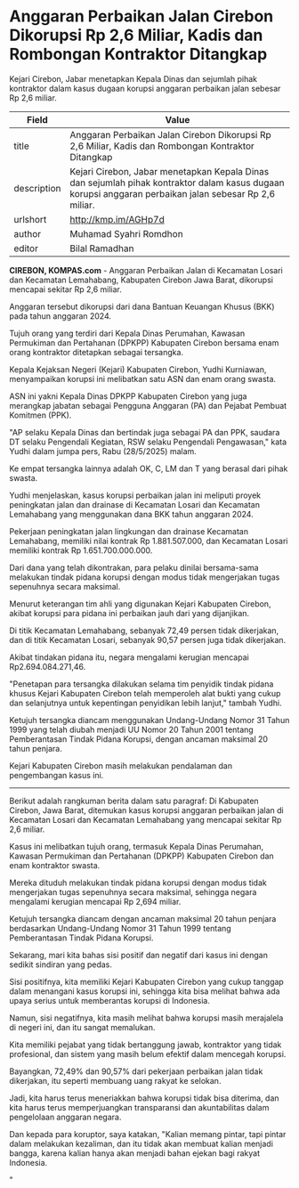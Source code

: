 # Anggaran Perbaikan Jalan Cirebon Dikorupsi Rp 2,6 Miliar, Kadis dan Rombongan Kontraktor Ditangkap

Kejari Cirebon, Jabar menetapkan Kepala Dinas dan sejumlah pihak kontraktor dalam kasus dugaan korupsi anggaran perbaikan jalan sebesar Rp 2,6 miliar.

| Field       | Value                                                       |
|-------------|-------------------------------------------------------------|
| title       | Anggaran Perbaikan Jalan Cirebon Dikorupsi Rp 2,6 Miliar, Kadis dan Rombongan Kontraktor Ditangkap |
| description | Kejari Cirebon, Jabar menetapkan Kepala Dinas dan sejumlah pihak kontraktor dalam kasus dugaan korupsi anggaran perbaikan jalan sebesar Rp 2,6 miliar. |
| urlshort    | http://kmp.im/AGHp7d |
| author      | Muhamad Syahri Romdhon |
| editor      | Bilal Ramadhan |

**CIREBON, KOMPAS.com** - Anggaran Perbaikan Jalan di Kecamatan Losari dan Kecamatan Lemahabang, Kabupaten Cirebon Jawa Barat, dikorupsi mencapai sekitar Rp 2,6 miliar.

Anggaran tersebut dikorupsi dari dana Bantuan Keuangan Khusus (BKK) pada tahun anggaran 2024.

Tujuh orang yang terdiri dari Kepala Dinas Perumahan, Kawasan Permukiman dan Pertahanan (DPKPP) Kabupaten Cirebon bersama enam orang kontraktor ditetapkan sebagai tersangka.

Kepala Kejaksan Negeri (Kejari) Kabupaten Cirebon, Yudhi Kurniawan, menyampaikan korupsi ini melibatkan satu ASN dan enam orang swasta.

ASN ini yakni Kepala Dinas DPKPP Kabupaten Cirebon yang juga merangkap jabatan sebagai Pengguna Anggaran (PA) dan Pejabat Pembuat Komitmen (PPK).

\"AP selaku Kepala Dinas dan bertindak juga sebagai PA dan PPK, saudara DT selaku Pengendali Kegiatan, RSW selaku Pengendali Pengawasan,\" kata Yudhi dalam jumpa pers, Rabu (28/5/2025) malam.

Ke empat tersangka lainnya adalah OK, C, LM dan T yang berasal dari pihak swasta.

Yudhi menjelaskan, kasus korupsi perbaikan jalan ini meliputi proyek peningkatan jalan dan drainase di Kecamatan Losari dan Kecamatan Lemahabang yang menggunakan dana BKK tahun anggaran 2024.

Pekerjaan peningkatan jalan lingkungan dan drainase Kecamatan Lemahabang, memiliki nilai kontrak Rp 1.881.507.000, dan Kecamatan Losari memiliki kontrak Rp 1.651.700.000.000.

Dari dana yang telah dikontrakan, para pelaku dinilai bersama-sama melakukan tindak pidana korupsi dengan modus tidak mengerjakan tugas sepenuhnya secara maksimal.

Menurut keterangan tim ahli yang digunakan Kejari Kabupaten Cirebon, akibat korupsi para pidana ini perbaikan jauh dari yang dijanjikan.

Di titik Kecamatan Lemahabang, sebanyak 72,49 persen tidak dikerjakan, dan di titik Kecamatan Losari, sebanyak 90,57 persen juga tidak dikerjakan.

Akibat tindakan pidana itu, negara mengalami kerugian mencapai Rp2.694.084.271,46.

\"Penetapan para tersangka dilakukan selama tim penyidik tindak pidana khusus Kejari Kabupaten Cirebon telah memperoleh alat bukti yang cukup dan selanjutnya untuk kepentingan penyidikan lebih lanjut,\" tambah Yudhi.

Ketujuh tersangka diancam menggunakan Undang-Undang Nomor 31 Tahun 1999 yang telah diubah menjadi UU Nomor 20 Tahun 2001 tentang Pemberantasan Tindak Pidana Korupsi, dengan ancaman maksimal 20 tahun penjara.

Kejari Kabupaten Cirebon masih melakukan pendalaman dan pengembangan kasus ini.

---
Berikut adalah rangkuman berita dalam satu paragraf: Di Kabupaten Cirebon, Jawa Barat, ditemukan kasus korupsi anggaran perbaikan jalan di Kecamatan Losari dan Kecamatan Lemahabang yang mencapai sekitar Rp 2,6 miliar.

 Kasus ini melibatkan tujuh orang, termasuk Kepala Dinas Perumahan, Kawasan Permukiman dan Pertahanan (DPKPP) Kabupaten Cirebon dan enam kontraktor swasta.

 Mereka dituduh melakukan tindak pidana korupsi dengan modus tidak mengerjakan tugas sepenuhnya secara maksimal, sehingga negara mengalami kerugian mencapai Rp 2,694 miliar.

 Ketujuh tersangka diancam dengan ancaman maksimal 20 tahun penjara berdasarkan Undang-Undang Nomor 31 Tahun 1999 tentang Pemberantasan Tindak Pidana Korupsi.



Sekarang, mari kita bahas sisi positif dan negatif dari kasus ini dengan sedikit sindiran yang pedas.

 Sisi positifnya, kita memiliki Kejari Kabupaten Cirebon yang cukup tanggap dalam menangani kasus korupsi ini, sehingga kita bisa melihat bahwa ada upaya serius untuk memberantas korupsi di Indonesia.

 Namun, sisi negatifnya, kita masih melihat bahwa korupsi masih merajalela di negeri ini, dan itu sangat memalukan.

 Kita memiliki pejabat yang tidak bertanggung jawab, kontraktor yang tidak profesional, dan sistem yang masih belum efektif dalam mencegah korupsi.

 Bayangkan, 72,49% dan 90,57% dari pekerjaan perbaikan jalan tidak dikerjakan, itu seperti membuang uang rakyat ke selokan.

 Jadi, kita harus terus meneriakkan bahwa korupsi tidak bisa diterima, dan kita harus terus memperjuangkan transparansi dan akuntabilitas dalam pengelolaan anggaran negara.

 Dan kepada para koruptor, saya katakan, "Kalian memang pintar, tapi pintar dalam melakukan kezaliman, dan itu tidak akan membuat kalian menjadi bangga, karena kalian hanya akan menjadi bahan ejekan bagi rakyat Indonesia.

"

